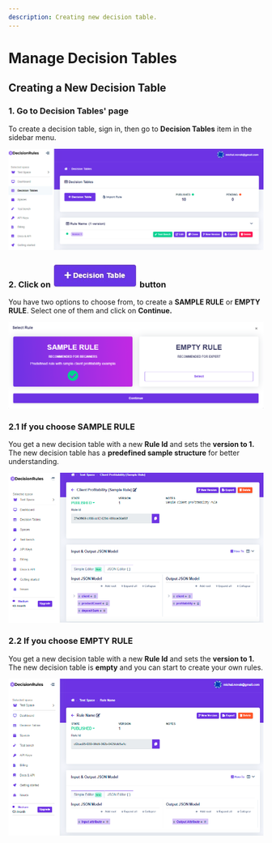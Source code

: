 ```yaml
---
description: Creating new decision table.
---
```


# Manage Decision Tables

## Creating a New Decision Table

### 1. Go to Decision Tables' page

To create a decision table, sign in, then go to **Decision Tables** item in the sidebar menu.

![](../.gitbook/assets/image%20%2877%29.png)

### **2.** Click on ![](../.gitbook/assets/screenshoteasy-2-%20%281%29.png) button

You have two options to choose from, to create a **SAMPLE RULE** or **EMPTY RULE**. Select one of them and click on **Continue.**

![](../.gitbook/assets/image%20%2831%29.png)

### 2.1 If you choose SAMPLE RULE

You get a new decision table with a new **Rule Id** and sets the **version to 1.** The new decision table has a **predefined sample structure** for better understanding.

![](../.gitbook/assets/image%20%2860%29.png)

### 2.2 If you choose EMPTY RULE

You get a new decision table with a new **Rule Id** and sets the **version to 1.** The new decision table is **empty** and you can start to create your own rules.

![](../.gitbook/assets/image%20%2873%29.png)

